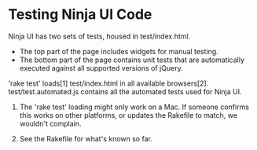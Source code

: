 Testing Ninja UI Code
=====================

Ninja UI has two sets of tests, housed in test/index.html.

- The top part of the page includes widgets for manual testing.
- The bottom part of the page contains unit tests that are automatically
  executed against all supported versions of jQuery.

'rake test' loads[1] test/index.html in all available browsers[2].
test/test.automated.js contains all the automated tests used for Ninja UI.

1. The 'rake test' loading might only work on a Mac. If someone confirms
this works on other platforms, or updates the Rakefile to match, we wouldn't
complain.

2. See the Rakefile for what's known so far.
